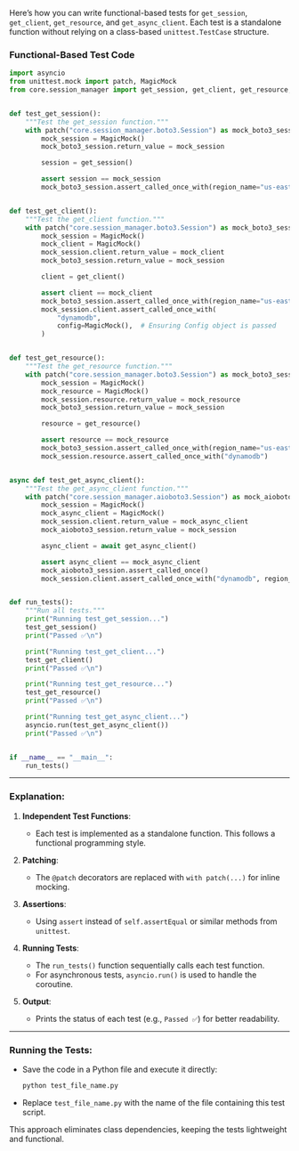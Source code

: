Here’s how you can write functional-based tests for `get_session`, `get_client`, `get_resource`, and `get_async_client`. Each test is a standalone function without relying on a class-based `unittest.TestCase` structure.

### Functional-Based Test Code

```python
import asyncio
from unittest.mock import patch, MagicMock
from core.session_manager import get_session, get_client, get_resource, get_async_client


def test_get_session():
    """Test the get_session function."""
    with patch("core.session_manager.boto3.Session") as mock_boto3_session:
        mock_session = MagicMock()
        mock_boto3_session.return_value = mock_session

        session = get_session()

        assert session == mock_session
        mock_boto3_session.assert_called_once_with(region_name="us-east-1")  # Replace with AWS_REGION


def test_get_client():
    """Test the get_client function."""
    with patch("core.session_manager.boto3.Session") as mock_boto3_session:
        mock_session = MagicMock()
        mock_client = MagicMock()
        mock_session.client.return_value = mock_client
        mock_boto3_session.return_value = mock_session

        client = get_client()

        assert client == mock_client
        mock_boto3_session.assert_called_once_with(region_name="us-east-1")  # Replace with AWS_REGION
        mock_session.client.assert_called_once_with(
            "dynamodb",
            config=MagicMock(),  # Ensuring Config object is passed
        )


def test_get_resource():
    """Test the get_resource function."""
    with patch("core.session_manager.boto3.Session") as mock_boto3_session:
        mock_session = MagicMock()
        mock_resource = MagicMock()
        mock_session.resource.return_value = mock_resource
        mock_boto3_session.return_value = mock_session

        resource = get_resource()

        assert resource == mock_resource
        mock_boto3_session.assert_called_once_with(region_name="us-east-1")  # Replace with AWS_REGION
        mock_session.resource.assert_called_once_with("dynamodb")


async def test_get_async_client():
    """Test the get_async_client function."""
    with patch("core.session_manager.aioboto3.Session") as mock_aioboto3_session:
        mock_session = MagicMock()
        mock_async_client = MagicMock()
        mock_session.client.return_value = mock_async_client
        mock_aioboto3_session.return_value = mock_session

        async_client = await get_async_client()

        assert async_client == mock_async_client
        mock_aioboto3_session.assert_called_once()
        mock_session.client.assert_called_once_with("dynamodb", region_name="us-east-1")  # Replace with AWS_REGION


def run_tests():
    """Run all tests."""
    print("Running test_get_session...")
    test_get_session()
    print("Passed ✅\n")

    print("Running test_get_client...")
    test_get_client()
    print("Passed ✅\n")

    print("Running test_get_resource...")
    test_get_resource()
    print("Passed ✅\n")

    print("Running test_get_async_client...")
    asyncio.run(test_get_async_client())
    print("Passed ✅\n")


if __name__ == "__main__":
    run_tests()
```

---

### Explanation:
1. **Independent Test Functions**:
   - Each test is implemented as a standalone function. This follows a functional programming style.

2. **Patching**:
   - The `@patch` decorators are replaced with `with patch(...)` for inline mocking.

3. **Assertions**:
   - Using `assert` instead of `self.assertEqual` or similar methods from `unittest`.

4. **Running Tests**:
   - The `run_tests()` function sequentially calls each test function.
   - For asynchronous tests, `asyncio.run()` is used to handle the coroutine.

5. **Output**:
   - Prints the status of each test (e.g., `Passed ✅`) for better readability.

---

### Running the Tests:
- Save the code in a Python file and execute it directly:
  ```bash
  python test_file_name.py
  ```
- Replace `test_file_name.py` with the name of the file containing this test script.

This approach eliminates class dependencies, keeping the tests lightweight and functional.
